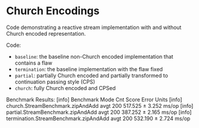 # Church Encodings

Code demonstrating a reactive stream implementation with and without Church encoded representation.

Code:
 - `baseline`: the baseline non-Church encoded implementation that contains a flaw
 - `termination`: the baseline implementation with the flaw fixed
 - `partial`: partially Church encoded and partially transformed to continuation passing style (CPS)
 - `church`: fully Church encoded and CPSed

Benchmark Results:
[info] Benchmark                              Mode  Cnt    Score   Error  Units
[info] church.StreamBenchmark.zipAndAdd       avgt  200  517.525 ± 3.252  ms/op
[info] partial.StreamBenchmark.zipAndAdd      avgt  200  387.252 ± 2.165  ms/op
[info] termination.StreamBenchmark.zipAndAdd  avgt  200  532.190 ± 2.724  ms/op
